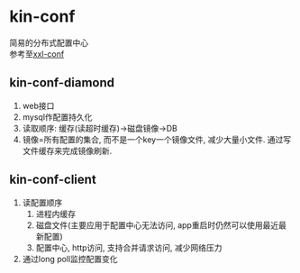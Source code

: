 # kin-conf
  简易的分布式配置中心  
  参考至[xxl-conf](https://github.com/xuxueli/xxl-conf)

## kin-conf-diamond
   1. web接口
   2. mysql作配置持久化
   3. 读取顺序: 缓存(读超时缓存)->磁盘镜像->DB
   4. 镜像=所有配置的集合, 而不是一个key一个镜像文件, 减少大量小文件. 通过写文件缓存来完成镜像刷新.
    
## kin-conf-client
   1. 读配置顺序
        1. 进程内缓存
        2. 磁盘文件(主要应用于配置中心无法访问, app重启时仍然可以使用最近最新配置)
        3. 配置中心, http访问, 支持合并请求访问, 减少网络压力
   2. 通过long poll监控配置变化
    